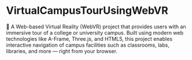 # VirtualCampusTourUsingWebVR
🚀 A Web-based Virtual Reality (WebVR) project that provides users with an immersive tour of a college or university campus. Built using modern web technologies like A-Frame, Three.js, and HTML5, this project enables interactive navigation of campus facilities such as classrooms, labs, libraries, and more — right from your browser.
